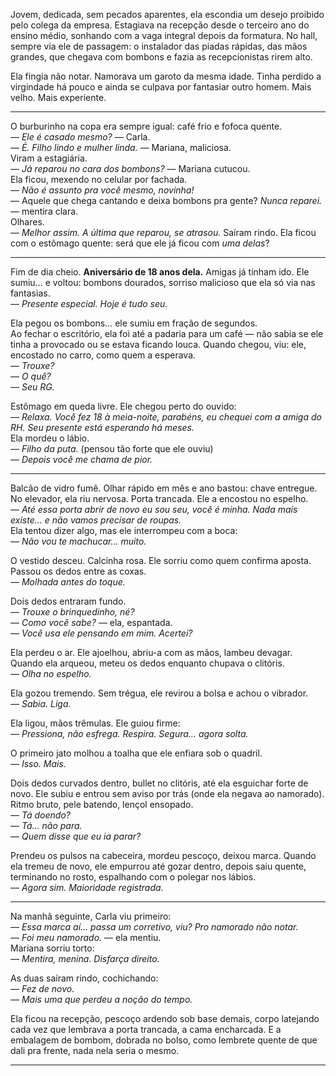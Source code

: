 
Jovem, dedicada, sem pecados aparentes, ela escondia um desejo proibido pelo colega da empresa. Estagiava na recepção desde o terceiro ano do ensino médio, sonhando com a vaga integral depois da formatura. No hall, sempre via ele de passagem: o instalador das piadas rápidas, das mãos grandes, que chegava com bombons e fazia as recepcionistas rirem alto.

Ela fingia não notar. Namorava um garoto da mesma idade. Tinha perdido a virgindade há pouco e ainda se culpava por fantasiar outro homem. Mais velho. Mais experiente.

---

O burburinho na copa era sempre igual: café frio e fofoca quente.  
— _Ele é casado mesmo?_ — Carla.  
— _É. Filho lindo e mulher linda._ — Mariana, maliciosa.  
Viram a estagiária.  
— _Já reparou no cara dos bombons?_ — Mariana cutucou.  
Ela ficou, mexendo no celular por fachada.  
— _Não é assunto pra você mesmo, novinha!_  
— Aquele que chega cantando e deixa bombons pra gente? _Nunca reparei._ — mentira clara.  
Olhares.  
— _Melhor assim. A última que reparou, se atrasou._
Saíram rindo. Ela ficou com o estômago quente: será que ele já ficou com _uma delas_?

---

Fim de dia cheio. **Aniversário de 18 anos dela.** Amigas já tinham ido. Ele sumiu... e voltou: bombons dourados, sorriso malicioso que ela só via nas fantasias.  
— _Presente especial. Hoje é tudo seu._

Ela pegou os bombons… ele sumiu em fração de segundos.  
Ao fechar o escritório, ela foi até a padaria para um café — não sabia se ele tinha a provocado ou se estava ficando louca. Quando chegou, viu: ele, encostado no carro, como quem a esperava.  
— _Trouxe?_  
— _O quê?_  
— _Seu RG._

Estômago em queda livre. Ele chegou perto do ouvido:  
— _Relaxa. Você fez 18 à meia-noite, parabéns, eu chequei com a amiga do RH. Seu presente está esperando há meses._  
Ela mordeu o lábio.  
— _Filho da puta._ (pensou tão forte que ele ouviu)  
— _Depois você me chama de pior._

---
Balcão de vidro fumê. Olhar rápido em mês e ano bastou: chave entregue. No elevador, ela riu nervosa.
Porta trancada. Ele a encostou no espelho.  
— _Até essa porta abrir de novo eu sou seu, você é minha. Nada mais existe… e não vamos precisar de roupas._  
Ela tentou dizer algo, mas ele interrompeu com a boca:  
— _Não vou te machucar... muito._

O vestido desceu. Calcinha rosa. Ele sorriu como quem confirma aposta. Passou os dedos entre as coxas.  
— _Molhada antes do toque._

Dois dedos entraram fundo.  
— _Trouxe o brinquedinho, né?_  
— _Como você sabe?_ — ela, espantada.  
— _Você usa ele pensando em mim. Acertei?_

Ela perdeu o ar. Ele ajoelhou, abriu-a com as mãos, lambeu devagar. Quando ela arqueou, meteu os dedos enquanto chupava o clitóris.  
— _Olha no espelho._

Ela gozou tremendo. Sem trégua, ele revirou a bolsa e achou o vibrador.  
— _Sabia. Liga._

Ela ligou, mãos trêmulas. Ele guiou firme:  
— _Pressiona, não esfrega. Respira. Segura… agora solta._

O primeiro jato molhou a toalha que ele enfiara sob o quadril.  
— _Isso. Mais._

Dois dedos curvados dentro, bullet no clitóris, até ela esguichar forte de novo. Ele subiu e entrou sem aviso por trás (onde ela negava ao namorado). Ritmo bruto, pele batendo, lençol ensopado.  
— _Tá doendo?_  
— _Tá... não para._  
— _Quem disse que eu ia parar?_

Prendeu os pulsos na cabeceira, mordeu pescoço, deixou marca. Quando ela tremeu de novo, ele empurrou até gozar dentro, depois saiu quente, terminando no rosto, espalhando com o polegar nos lábios.  
— _Agora sim. Maioridade registrada._

---

Na manhã seguinte, Carla viu primeiro:  
— _Essa marca aí… passa um corretivo, viu? Pro namorado não notar._  
— _Foi meu namorado._ — ela mentiu.  
Mariana sorriu torto:  
— _Mentira, menina. Disfarça direito._

As duas saíram rindo, cochichando:  
— _Fez de novo._  
— _Mais uma que perdeu a noção do tempo._

Ela ficou na recepção, pescoço ardendo sob base demais, corpo latejando cada vez que lembrava a porta trancada, a cama encharcada. E a embalagem de bombom, dobrada no bolso, como lembrete quente de que dali pra frente, nada nela seria o mesmo.

---

